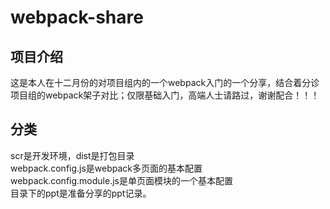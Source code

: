 # webpack-share

## 项目介绍

这是本人在十二月份的对项目组内的一个webpack入门的一个分享，结合着分诊项目组的webpack架子对比；仅限基础入门，高端人士请路过，谢谢配合！！！

## 分类
scr是开发环境，dist是打包目录  
webpack.config.js是webpack多页面的基本配置  
webpack.config.module.js是单页面模块的一个基本配置  
目录下的ppt是准备分享的ppt记录。  

